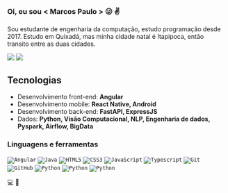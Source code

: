 ### <strong>Oi, eu sou </strong> < Marcos Paulo > :stuck_out_tongue_winking_eye: :v:

Sou estudante de engenharia da computação, estudo programação desde 2017. 
Estudo em Quixadá, mas minha cidade natal é Itapipoca, então transito entre as duas cidades.

[<img src="https://img.shields.io/badge/linkedin-%230077B5.svg?&style=for-the-badge&logo=linkedin&logoColor=white" />](https://www.linkedin.com/in/marcospaulorocharodrigues/)
[<img src="https://img.shields.io/badge/medium-%23000000.svg?&style=for-the-badge&logo=medium&logoColor=white" />](https://medium.com/@podesermp)

## Tecnologias
- Desenvolvimento front-end: **Angular**
- Desenvolvimento mobile: **React Native, Android**
- Desenvolvimento back-end: **FastAPI, ExpressJS**
- Dados: **Python, Visão Computacional, NLP, Engenharia de dados, Pyspark, Airflow, BigData**

### Linguagens e ferramentas
<code><img alt="Angular" src="https://img.shields.io/badge/angular-%23ec1000.svg?style=for-the-badge&logo=angular&logoColor=white"/></code>
<code><img alt="Java" src="https://img.shields.io/badge/java-%232a85c9.svg?style=for-the-badge&logo=java&logoColor=white"/></code>
<code><img alt="HTML5" src="https://img.shields.io/badge/html5-%23E34F26.svg?style=for-the-badge&logo=html5&logoColor=white"/></code>
<code><img alt="CSS3" src="https://img.shields.io/badge/css3-%231572B6.svg?style=for-the-badge&logo=css3&logoColor=white"/></code>
<code><img alt="JavaScript" src="https://img.shields.io/badge/javascript-%23323330.svg?style=for-the-badge&logo=javascript&logoColor=%23F7DF1E"/></code>
<code><img alt="Typescript" src="https://img.shields.io/badge/typescript-%233574ac.svg?style=for-the-badge&logo=typescript&logoColor=white"/></code>
<code><img alt="Git" src="https://img.shields.io/badge/git-%23F05033.svg?style=for-the-badge&logo=git&logoColor=white"/></code>
<code><img alt="GitHub" src="https://img.shields.io/badge/github-%23121011.svg?style=for-the-badge&logo=github&logoColor=white"/></code>
<code><img alt="Python" src="https://img.shields.io/badge/python-%233574ac.svg?style=for-the-badge&logo=python&logoColor=white"/></code>
<code><img alt="Python" src="https://img.shields.io/badge/fastapi-%2369cbb8.svg?style=for-the-badge&logo=fastapi&logoColor=white"/></code>
<code><img alt="Python" src="https://img.shields.io/badge/express-%23000000.svg?style=for-the-badge&logo=express&logoColor=white"/></code>


💻 🦒
